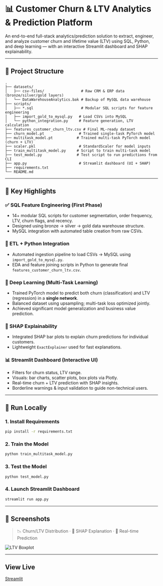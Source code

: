 # 📊 Customer Churn & LTV Analytics & Prediction Platform

An end-to-end full-stack analytics/prediction solution to extract, engineer, and analyze customer churn and lifetime value (LTV) using SQL, Python, and deep learning — with an interactive Streamlit dashboard and SHAP explainability.

---

## 📁 Project Structure

```
.
├── datasets/
│   ├── csv-files/                 # Raw CRM & ERP data (bronze/silver/gold layers)
│   └── DataWarehouseAnalytics.bak # Backup of MySQL data warehouse
├── scripts/
│   ├── *.sql                      # Modular SQL scripts for feature engineering
│   ├── import_gold_to_mysql.py   # Load CSVs into MySQL
│   └── python_integration.py     # Feature generation, LTV calculation
├── features_customer_churn_ltv.csv # Final ML-ready dataset
├── churn_model.pt                # Trained single-task PyTorch model
├── multitask_model.pt           # Trained multi-task PyTorch model (churn + LTV)
├── scaler.pkl                    # StandardScaler for model inputs
├── train_multitask_model.py     # Script to train multi-task model
├── test_model.py                # Test script to run predictions from CLI
├── app.py                        # Streamlit dashboard (UI + SHAP)
├── requirements.txt
└── README.md
```

---

## 🧠 Key Highlights

### ✅ SQL Feature Engineering (First Phase)
- 14+ modular SQL scripts for customer segmentation, order frequency, LTV, churn flags, and recency.
- Designed using bronze → silver → gold data warehouse structure.
- MySQL integration with automated table creation from raw CSVs.

### 🔄 ETL + Python Integration
- Automated ingestion pipeline to load CSVs → MySQL using `import_gold_to_mysql.py`.
- EDA and feature joining scripts in Python to generate final `features_customer_churn_ltv.csv`.

### 🔮 Deep Learning (Multi-Task Learning)
- Trained PyTorch model to predict both churn (classification) and LTV (regression) in a **single network**.
- Balanced dataset using upsampling; multi-task loss optimized jointly.
- Achieved significant model generalization and business value prediction.

### 🧠 SHAP Explainability
- Integrated SHAP bar plots to explain churn predictions for individual customers.
- Lightweight `ExactExplainer` used for fast explanations.

### 📊 Streamlit Dashboard (Interactive UI)
- Filters for churn status, LTV range.
- Visuals: bar charts, scatter plots, box plots via Plotly.
- Real-time churn + LTV prediction with SHAP insights.
- Borderline warnings & input validation to guide non-technical users.

---

## 🚀 Run Locally

### 1. Install Requirements
```bash
pip install -r requirements.txt
```

### 2. Train the Model
```bash
python train_multitask_model.py
```

### 3. Test the Model
```bash
python test_model.py
```

### 4. Launch Streamlit Dashboard
```bash
streamlit run app.py
```

---

## 📌 Screenshots

> 📉 Churn/LTV Distribution · 🔎 SHAP Explanation · 🧠 Real-time Prediction

![LTV Boxplot](churn_ltv_boxplot.png)

---

## View Live
[Streamlit](https://customer-churn-ltv-prediction-platform-prudhviraj.streamlit.app/)
